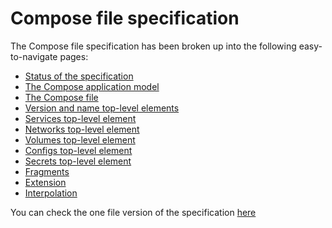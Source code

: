 # Compose file specification 

The Compose file specification has been broken up into the following easy-to-navigate pages:

- [Status of the specification](01-status.md)
- [The Compose application model](02-model.md)
- [The Compose file](03-compose-file.md)
- [Version and name top-level elements](04-version-and-name.md)
- [Services top-level element](05-services.md)
- [Networks top-level element](06-networks.md)
- [Volumes top-level element](07-volumes.md)
- [Configs top-level element](08-configs.md)
- [Secrets top-level element](09-secrets.md)
- [Fragments](10-fragments.md)
- [Extension](11-extension.md)
- [Interpolation](12-interpolation.md)

You can check the one file version of the specification [here](spec.md)

